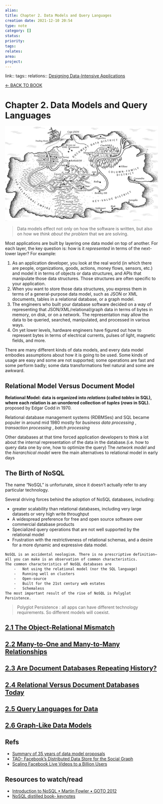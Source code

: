 ```yaml
---
alias: 
title: Chapter 2. Data Models and Query Languages 
creation date: 2021-12-10 20:54
type: note
category: []
status:
priority:
tags:
relates: 
area: 
project:
---
```

link:: 
tags:: 
relations:: [Designing Data-Intensive Applications](Designing%20Data-Intensive%20Applications.md)

[<- BACK TO BOOK ](Designing%20Data-Intensive%20Applications.md)

# Chapter 2. Data Models and Query Languages

![DDIA_ch02-map-ebook](Resources/DDIA_ch02-map-ebook.png)

> Data models effect not only on how the software is written, but also on how we _think about the problem_ that we are solving.

Most applications are built by layering one data model on top of another. For each layer, the key question is: how is it _represented_ in terms of the next-lower layer? For example:

1.  As an application developer, you look at the real world (in which there are people, organizations, goods, actions, money flows, sensors, etc.) and model it in terms of objects or data structures, and APIs that manipulate those data structures. Those structures are often specific to your application.
2.  When you want to store those data structures, you express them in terms of a general-purpose data model, such as JSON or XML documents, tables in a relational database, or a graph model.
3.  The engineers who built your database software decided on a way of representing that JSON/XML/relational/graph data in terms of bytes in memory, on disk, or on a network. The representation may allow the data to be queried, searched, manipulated, and processed in various ways.
4.  On yet lower levels, hardware engineers have figured out how to represent bytes in terms of electrical currents, pulses of light, magnetic fields, and more.

There are many different kinds of data models, and every data model embodies assumptions about how it is going to be used. Some kinds of usage are easy and some are not supported; some operations are fast and some perform badly; some data transformations feel natural and some are awkward.

## Relational Model Versus Document Model

**Relational Model: data is organized into _relations_ (called _tables_ in SQL), where each relation is an unordered collection of _tuples_ (_rows_ in SQL).**
proposed by Edgar Codd in 1970.

Relational database management systems (RDBMSes) and SQL became populer in around mid 1980 mostly for  _business data processing_ , *transaction processing* , *batch processing*

Other databases at that time forced application developers to think a lot about the internal representation of the data in the database.(i.e. how to query data one by one, how to optimize the query)
The _network model_ and the _hierarchical model_ were the main alternatives to relational model in early days

## The Birth of NoSQL

The name “NoSQL” is unfortunate, since it doesn’t actually refer to any particular technology.

Several driving forces behind the adoption of NoSQL databases, including:
-   greater scalability than relational databases, including very large datasets or very high write throughput
-   A widespread preference for free and open source software over commercial database products
-   Specialized query operations that are not well supported by the relational model
-   Frustration with the restrictiveness of relational schemas, and a desire for a more dynamic and expressive data model.


```
NoSQL is an accidental neologism. There is no prescriptive definition—all you can make is an observation of common characteristics.
The common characteristics of NoSQL databases are
    -   Not using the relational model (nor the SQL language)
    -   Running well on clusters
    -   Open-source
    -   Built for the 21st century web estates
    -   Schemaless
The most important result of the rise of NoSQL is Polyglot Persistence.
```

> Polyglot Persistence : all apps can have different technology requirements. So different models will coexist.

## [2.1 The Object-Relational Mismatch](DDIA-%20Chapter%202.1%20The%20Object-Relational%20Mismatch.md)

## [2.2 Many-to-One and Many-to-Many Relationships](DDIA-%20Chapter%202.2%20Many-to-One%20and%20Many-to-Many%20Relationships.md)

## [2.3 Are Document Databases Repeating History?](DDIA-%20Chapter%202.3%20Are%20Document%20Databases%20Repeating%20History.md)

## [2.4 Relational Versus Document Databases Today](DDIA-%20Chapter%202.4%20Relational%20Versus%20Document%20Databases%20Today.md)

## [2.5 Query Languages for Data](DDIA-%20Chapter%202.5%20Query%20Languages%20for%20Data.md)

## [2.6 Graph-Like Data Models](DDIA-%20Chapter%202.6%20Graph-Like%20Data%20Models.md)

## Refs

- [Summary of 35 years of data model proposals](Refs/What%20Goes%20Around%20Comes%20Around.md)
- [TAO- Facebook’s Distributed Data Store for the Social Graph](Refs/TAO-%20Facebook’s%20Distributed%20Data%20Store%20for%20the%20Social%20Graph.md)
- [Scaling Facebook Live Videos to a Billion Users](Refs/Scaling%20Facebook%20Live%20Videos%20to%20a%20Billion%20Users.md)

## Resources to watch/read
- [Introduction to NoSQL • Martin Fowler • GOTO 2012](https://www.youtube.com/watch?v=qI_g07C_Q5I)
- [NoSQL distilled book- keynotes](https://www.martinfowler.com/articles/nosqlKeyPoints.html)
